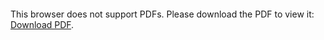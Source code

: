 <object data="Program Instructions.pdf" type="application/pdf" width="700px" height="700px">
    <embed src="Program Instructions.pdf">
        <p>This browser does not support PDFs. Please download the PDF to view it: <a href="Program Instructions.pdf">Download PDF</a>.</p>
    </embed>
</object>
